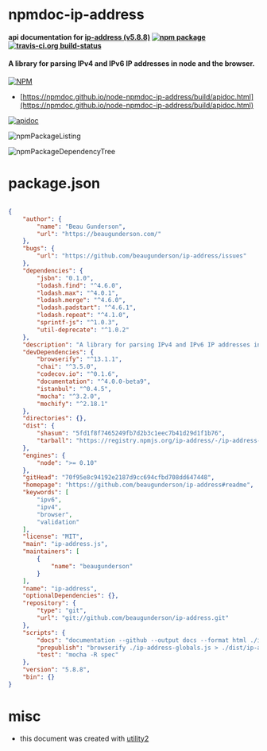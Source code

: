 # npmdoc-ip-address

#### api documentation for  [ip-address (v5.8.8)](https://github.com/beaugunderson/ip-address#readme)  [![npm package](https://img.shields.io/npm/v/npmdoc-ip-address.svg?style=flat-square)](https://www.npmjs.org/package/npmdoc-ip-address) [![travis-ci.org build-status](https://api.travis-ci.org/npmdoc/node-npmdoc-ip-address.svg)](https://travis-ci.org/npmdoc/node-npmdoc-ip-address)

#### A library for parsing IPv4 and IPv6 IP addresses in node and the browser.

[![NPM](https://nodei.co/npm/ip-address.png?downloads=true&downloadRank=true&stars=true)](https://www.npmjs.com/package/ip-address)

- [https://npmdoc.github.io/node-npmdoc-ip-address/build/apidoc.html](https://npmdoc.github.io/node-npmdoc-ip-address/build/apidoc.html)

[![apidoc](https://npmdoc.github.io/node-npmdoc-ip-address/build/screenCapture.buildCi.browser.%252Ftmp%252Fbuild%252Fapidoc.html.png)](https://npmdoc.github.io/node-npmdoc-ip-address/build/apidoc.html)

![npmPackageListing](https://npmdoc.github.io/node-npmdoc-ip-address/build/screenCapture.npmPackageListing.svg)

![npmPackageDependencyTree](https://npmdoc.github.io/node-npmdoc-ip-address/build/screenCapture.npmPackageDependencyTree.svg)



# package.json

```json

{
    "author": {
        "name": "Beau Gunderson",
        "url": "https://beaugunderson.com/"
    },
    "bugs": {
        "url": "https://github.com/beaugunderson/ip-address/issues"
    },
    "dependencies": {
        "jsbn": "0.1.0",
        "lodash.find": "^4.6.0",
        "lodash.max": "^4.0.1",
        "lodash.merge": "^4.6.0",
        "lodash.padstart": "^4.6.1",
        "lodash.repeat": "^4.1.0",
        "sprintf-js": "^1.0.3",
        "util-deprecate": "^1.0.2"
    },
    "description": "A library for parsing IPv4 and IPv6 IP addresses in node and the browser.",
    "devDependencies": {
        "browserify": "^13.1.1",
        "chai": "^3.5.0",
        "codecov.io": "^0.1.6",
        "documentation": "^4.0.0-beta9",
        "istanbul": "^0.4.5",
        "mocha": "^3.2.0",
        "mochify": "^2.18.1"
    },
    "directories": {},
    "dist": {
        "shasum": "5fd1f8f7465249fb7d2b3c1eec7b41d29d1f1b76",
        "tarball": "https://registry.npmjs.org/ip-address/-/ip-address-5.8.8.tgz"
    },
    "engines": {
        "node": ">= 0.10"
    },
    "gitHead": "70f95e8c94192e2187d9cc694cfbd708dd647448",
    "homepage": "https://github.com/beaugunderson/ip-address#readme",
    "keywords": [
        "ipv6",
        "ipv4",
        "browser",
        "validation"
    ],
    "license": "MIT",
    "main": "ip-address.js",
    "maintainers": [
        {
            "name": "beaugunderson"
        }
    ],
    "name": "ip-address",
    "optionalDependencies": {},
    "repository": {
        "type": "git",
        "url": "git://github.com/beaugunderson/ip-address.git"
    },
    "scripts": {
        "docs": "documentation --github --output docs --format html ./ip-address.js",
        "prepublish": "browserify ./ip-address-globals.js > ./dist/ip-address-globals.js",
        "test": "mocha -R spec"
    },
    "version": "5.8.8",
    "bin": {}
}
```



# misc
- this document was created with [utility2](https://github.com/kaizhu256/node-utility2)
